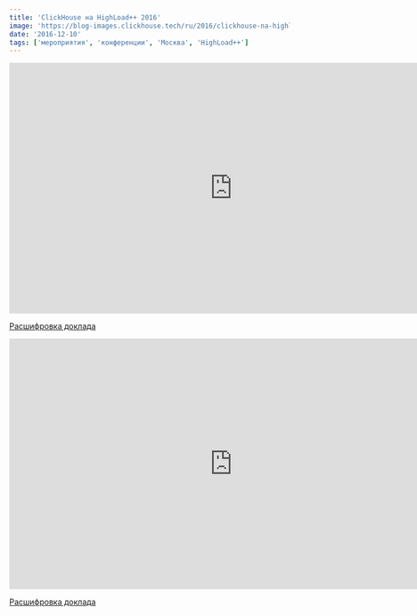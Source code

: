 ```yaml
---
title: 'ClickHouse на HighLoad++ 2016'
image: 'https://blog-images.clickhouse.tech/ru/2016/clickhouse-na-highload-2016/main.jpg'
date: '2016-12-10'
tags: ['мероприятия', 'конференции', 'Москва', 'HighLoad++']
---
```


<iframe class="d-block mx-auto" width="800" height="450" src="https://www.youtube.com/embed/TAiCXHgZn50" frameborder="0" allow="accelerometer; autoplay; encrypted-media; gyroscope; picture-in-picture" allowfullscreen></iframe>

[Расшифровка доклада](https://habrahabr.ru/post/322724/)

<iframe class="d-block mx-auto" width="800" height="450" src="https://www.youtube.com/embed/tf38TPvwjJ4" frameborder="0" allow="accelerometer; autoplay; encrypted-media; gyroscope; picture-in-picture" allowfullscreen></iframe>

[Расшифровка доклада](https://habrahabr.ru/post/322620/)
